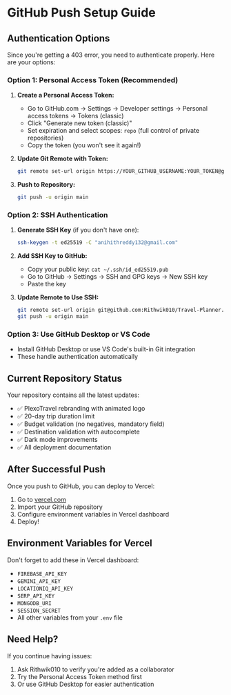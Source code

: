 # GitHub Push Setup Guide

## Authentication Options

Since you're getting a 403 error, you need to authenticate properly. Here are your options:

### Option 1: Personal Access Token (Recommended)

1. **Create a Personal Access Token:**
   - Go to GitHub.com → Settings → Developer settings → Personal access tokens → Tokens (classic)
   - Click "Generate new token (classic)"
   - Set expiration and select scopes: `repo` (full control of private repositories)
   - Copy the token (you won't see it again!)

2. **Update Git Remote with Token:**
   ```bash
   git remote set-url origin https://YOUR_GITHUB_USERNAME:YOUR_TOKEN@github.com/Rithwik010/Travel-Planner.git
   ```

3. **Push to Repository:**
   ```bash
   git push -u origin main
   ```

### Option 2: SSH Authentication

1. **Generate SSH Key** (if you don't have one):
   ```bash
   ssh-keygen -t ed25519 -C "anihithreddy132@gmail.com"
   ```

2. **Add SSH Key to GitHub:**
   - Copy your public key: `cat ~/.ssh/id_ed25519.pub`
   - Go to GitHub → Settings → SSH and GPG keys → New SSH key
   - Paste the key

3. **Update Remote to Use SSH:**
   ```bash
   git remote set-url origin git@github.com:Rithwik010/Travel-Planner.git
   git push -u origin main
   ```

### Option 3: Use GitHub Desktop or VS Code

- Install GitHub Desktop or use VS Code's built-in Git integration
- These handle authentication automatically

## Current Repository Status

Your repository contains all the latest updates:
- ✅ PlexoTravel rebranding with animated logo
- ✅ 20-day trip duration limit
- ✅ Budget validation (no negatives, mandatory field)
- ✅ Destination validation with autocomplete
- ✅ Dark mode improvements
- ✅ All deployment documentation

## After Successful Push

Once you push to GitHub, you can deploy to Vercel:

1. Go to [vercel.com](https://vercel.com)
2. Import your GitHub repository
3. Configure environment variables in Vercel dashboard
4. Deploy!

## Environment Variables for Vercel

Don't forget to add these in Vercel dashboard:
- `FIREBASE_API_KEY`
- `GEMINI_API_KEY`
- `LOCATIONIQ_API_KEY`
- `SERP_API_KEY`
- `MONGODB_URI`
- `SESSION_SECRET`
- All other variables from your `.env` file

## Need Help?

If you continue having issues:
1. Ask Rithwik010 to verify you're added as a collaborator
2. Try the Personal Access Token method first
3. Or use GitHub Desktop for easier authentication

